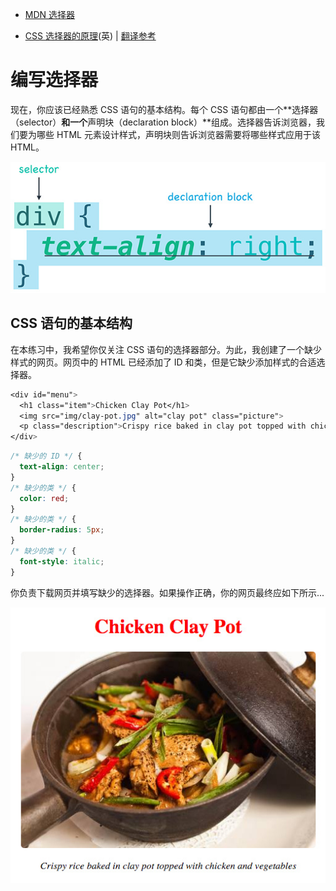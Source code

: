 - [MDN 选择器](https://developer.mozilla.org/zh-CN/docs/Web/Guide/CSS/Getting_started/Selectors)

- [CSS 选择器的原理](https://css-tricks.com/how-css-selectors-work/)(英) | [翻译参考](https://zhuanlan.zhihu.com/p/26213764)

  

# 编写选择器

现在，你应该已经熟悉 CSS 语句的基本结构。每个 CSS 语句都由一个**选择器（selector）**和一个**声明块（declaration block）**组成。选择器告诉浏览器，我们要为哪些 HTML 元素设计样式，声明块则告诉浏览器需要将哪些样式应用于该 HTML。

![CSS 语句](readme/20.10-03-CSS语句.jpg)

## CSS 语句的基本结构

在本练习中，我希望你仅关注 CSS 语句的选择器部分。为此，我创建了一个缺少样式的网页。网页中的 HTML 已经添加了 ID 和类，但是它缺少添加样式的合适选择器。

```css
<div id="menu">
  <h1 class="item">Chicken Clay Pot</h1>
  <img src="img/clay-pot.jpg" alt="clay pot" class="picture">
  <p class="description">Crispy rice baked in clay pot topped with chicken and vegetables</p>
</div>
```

```css
/* 缺少的 ID */ {
  text-align: center;
}
/* 缺少的类 */ {
  color: red;
}
/* 缺少的类 */ {
  border-radius: 5px;
}
/* 缺少的类 */ {
  font-style: italic;
}
```

你负责下载网页并填写缺少的选择器。如果操作正确，你的网页最终应如下所示...

![编写选择器解决方案](readme/20.10-03-编写选择器解决方案.jpg)